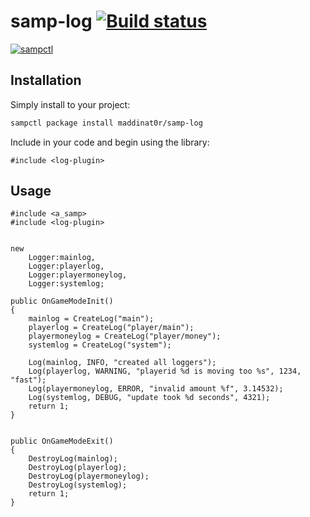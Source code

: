 # samp-log [![Build status](https://ci.appveyor.com/api/projects/status/b4afqp6g6pe2ep86?svg=true)](https://ci.appveyor.com/project/maddinat0r/samp-log)


[![sampctl](https://shields.southcla.ws/badge/sampctl-samp--log-2f2f2f.svg?style=for-the-badge)](https://github.com/maddinat0r/samp-log)

## Installation

Simply install to your project:

```bash
sampctl package install maddinat0r/samp-log
```

Include in your code and begin using the library:

```pawn
#include <log-plugin>
```

## Usage

```pawn
#include <a_samp>
#include <log-plugin>


new
    Logger:mainlog,
    Logger:playerlog,
    Logger:playermoneylog,
    Logger:systemlog;

public OnGameModeInit()
{
    mainlog = CreateLog("main");
    playerlog = CreateLog("player/main");
    playermoneylog = CreateLog("player/money");
    systemlog = CreateLog("system");
    
    Log(mainlog, INFO, "created all loggers");
    Log(playerlog, WARNING, "playerid %d is moving too %s", 1234, "fast");
    Log(playermoneylog, ERROR, "invalid amount %f", 3.14532);
    Log(systemlog, DEBUG, "update took %d seconds", 4321);
    return 1;
}


public OnGameModeExit()
{
    DestroyLog(mainlog);
    DestroyLog(playerlog);
    DestroyLog(playermoneylog);
    DestroyLog(systemlog);
    return 1;
}
```
